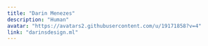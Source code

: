 ```yaml
---
title: "Darin Menezes"
description: "Human"
avatar: "https://avatars2.githubusercontent.com/u/19171858?v=4"
link: "darinsdesign.ml"
---
```

